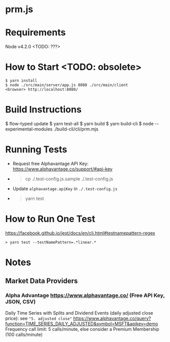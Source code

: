 prm.js
======

# Requirements
Node v4.2.0 <TODO: ???>

# How to Start <TODO: obsolete>
```shell
$ yarn install
$ node ./src/main/server/app.js 8080 ./src/main/client
<browser> http://localhost:8080/
```

# Build Instructions
$ flow-typed update
$ yarn test-all
$ yarn build
$ yarn build-cli
$ node --experimental-modules ./build-cli/cli/prm.mjs

# Running Tests
- Request free Alphavantage API Key: https://www.alphavantage.co/support/#api-key
- > cp ./.test-config.js.sample ./.test-config.js
- Update `alphavantage.apiKey` in `./.test-config.js`
- > yarn test

# How to Run One Test
https://facebook.github.io/jest/docs/en/cli.html#testnamepattern-regex
```
> yarn test --testNamePattern=.*linear.*
```

# Notes

## Market Data Providers
### Alpha Advantage https://www.alphavantage.co/ (Free API Key, JSON, CSV)
Daily Time Series with Splits and Dividend Events (daily adjusted close price):
see `"5. adjusted close"`
https://www.alphavantage.co/query?function=TIME_SERIES_DAILY_ADJUSTED&symbol=MSFT&apikey=demo
Frequency call limit: 5 calls/minute, else consider a Premium Membership (100 calls/minute)
